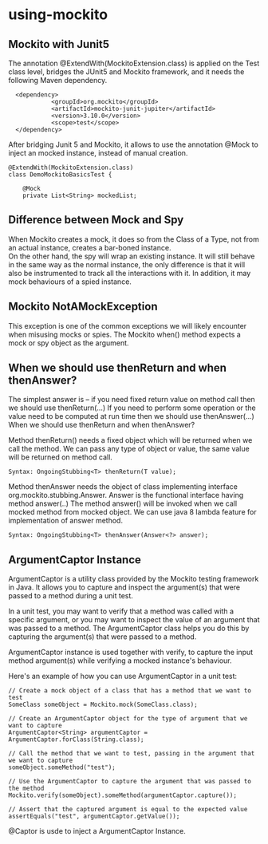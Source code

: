 # using-mockito

## Mockito with Junit5

The annotation @ExtendWith(MockitoExtension.class) is applied on the Test class level, bridges the JUnit5 and Mockito framework, and it needs the following Maven dependency.
````
  <dependency>
            <groupId>org.mockito</groupId>
            <artifactId>mockito-junit-jupiter</artifactId>
            <version>3.10.0</version>
            <scope>test</scope>
  </dependency>
 ````

After bridging Junit 5 and Mockito, it allows to use the annotation @Mock to inject an mocked instance, instead of manual creation. 

````
@ExtendWith(MockitoExtension.class)
class DemoMockitoBasicsTest {

    @Mock
    private List<String> mockedList;
````

## Difference between Mock and Spy

When Mockito creates a mock, it does so from the Class of a Type, not from an actual instance, creates a bar-boned instance.  
On the other hand, the spy will wrap an existing instance. 
It will still behave in the same way as the normal instance, the only difference is that it will also be instrumented to track all the interactions with it.
In addition, it may mock behaviours of a spied instance. 

## Mockito NotAMockException

This exception is one of the common exceptions we will likely encounter when misusing mocks or spies.
The Mockito when() method expects a mock or spy object as the argument.

## When we should use thenReturn and when thenAnswer?

The simplest answer is – if you need fixed return value on method call then we should use thenReturn(…)
If you need to perform some operation or the value need to be computed at run time then we should use thenAnswer(…)
When we should use thenReturn and when thenAnswer?

Method thenReturn() needs a fixed object which will be returned when we call the method.
We can pass any type of object or value, the same value will be returned on method call.

````
Syntax: OngoingStubbing<T> thenReturn(T value);
````

Method thenAnswer needs the object of class implementing interface org.mockito.stubbing.Answer.
Answer is the functional interface having method answer(..)
The method answer() will be invoked when we call mocked method from mocked object.
We can use java 8 lambda feature for implementation of answer method.

````
Syntax: OngoingStubbing<T> thenAnswer(Answer<?> answer);
````

## ArgumentCaptor Instance

ArgumentCaptor is a utility class provided by the Mockito testing framework in Java. It allows you to capture and inspect the argument(s) that were passed to a method during a unit test.

In a unit test, you may want to verify that a method was called with a specific argument, or you may want to inspect the value of an argument that was passed to a method. The ArgumentCaptor class helps you do this by capturing the argument(s) that were passed to a method.

ArgumentCaptor instance is used together with verify, to capture the input method argument(s) while verifying a mocked instance's behaviour. 

Here's an example of how you can use ArgumentCaptor in a unit test:

```
// Create a mock object of a class that has a method that we want to test
SomeClass someObject = Mockito.mock(SomeClass.class);

// Create an ArgumentCaptor object for the type of argument that we want to capture
ArgumentCaptor<String> argumentCaptor = ArgumentCaptor.forClass(String.class);

// Call the method that we want to test, passing in the argument that we want to capture
someObject.someMethod("test");

// Use the ArgumentCaptor to capture the argument that was passed to the method
Mockito.verify(someObject).someMethod(argumentCaptor.capture());

// Assert that the captured argument is equal to the expected value
assertEquals("test", argumentCaptor.getValue());

```
@Captor is usde to inject a ArgumentCaptor Instance. 
